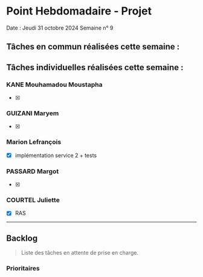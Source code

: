 # Point Hebdomadaire - Projet

Date : Jeudi 31 octobre 2024
Semaine n° 9

## Tâches en commun réalisées cette semaine :

## Tâches individuelles réalisées cette semaine :

### KANE Mouhamadou Moustapha
- [x]

### GUIZANI Maryem
- [x] 

### Marion Lefrançois
- [x] implémentation service 2 + tests


### PASSARD Margot
- [x] 

### COURTEL Juliette
- [x] RAS



---

## Backlog

> Liste des tâches en attente de prise en charge.

### Prioritaires
